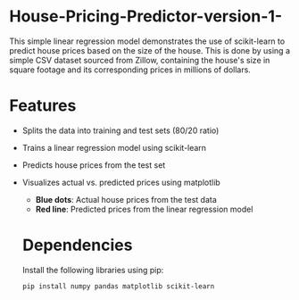 # House-Pricing-Predictor-version-1-
This simple linear regression model demonstrates the use of scikit-learn to predict house prices based on the size of the house. This is done by using a simple CSV dataset sourced from Zillow,  containing the house's size in square footage and its corresponding prices in millions of dollars.

# Features
- Splits the data into training and test sets (80/20 ratio)
- Trains a linear regression model using scikit-learn
- Predicts house prices from the test set
- Visualizes actual vs. predicted prices using matplotlib
  - **Blue dots**: Actual house prices from the test data
  - **Red line**: Predicted prices from the linear regression model


  # Dependencies

  Install the following libraries using pip:

  ```bash
  pip install numpy pandas matplotlib scikit-learn

